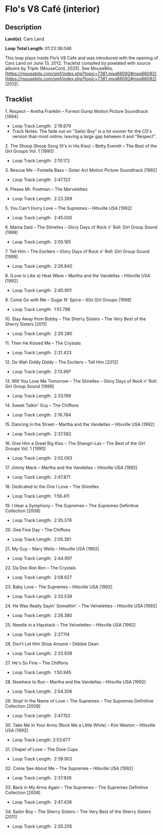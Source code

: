# Flo's V8 Café (interior)

## Description

**Land(s)**: Cars Land

**Loop Total Length**: 01:23:36.046

This loop plays inside Flo’s V8 Cafe and was introduced with the opening of Cars Land on June 13, 2012. Tracklist compiled by pixelated with source albums by Triple (MouseCord, 2025). See MouseBits, [https://mousebits.com/smf/index.php?topic=7381.msg66092#msg66092](https://mousebits.com/smf/index.php?topic=7381.msg66092#msg66092) (2012).

## Tracklist

1\. Respect – Aretha Franklin – Forrest Gump Motion Picture Soundtrack [1994]

- Loop Track Length:  2:19.879
- Track Notes: The fade out on "Sailor Boy" is a lot sooner for the CD's version than most online, leaving a large gap between it and "Respect”.

2\. The Shoop Shoop Song (It's in His Kiss) – Betty Everett – The Best of the Girl Groups Vol. 1 [1990]

- Loop Track Length:  2:10.172

3\. Rescue Me – Fontella Bass – Sister Act Motion Picture Soundtrack [1992]

- Loop Track Length:  2:47.122

4\. Please Mr. Postman – The Marvelettes

- Loop Track Length:  2:23.269

5\. You Can't Hurry Love – The Supremes – Hitsville USA [1992]

- Loop Track Length:  2:45.500

6\. Mama Said – The Shirelles – Glory Days of Rock n' Roll: Girl Group Sound [1999]

- Loop Track Length:  2:00.185

7\. Tell Him – The Exciters – Glory Days of Rock n' Roll: Girl Group Sound [1999]

- Loop Track Length:  2:26.840

8\. (Love Is Like a) Heat Wave – Martha and the Vandellas – Hitsville USA [1992]

- Loop Track Length:  2:40.901

9\. Come Go with Me – Sugar N' Spice – 60s Girl Groups [1998]

- Loop Track Length:  1:51.798

10\. Stay Away from Bobby – The Sherry Sisters – The Very Best of the Sherry Sisters [2011]

- Loop Track Length:  2:29.280

11\. Then He Kissed Me – The Crystals

- Loop Track Length:  2:31.423

12\. Do Wah Diddy Diddy – The Exciters – Tell Him [2012]

- Loop Track Length:  2:13.997

13\. Will You Love Me Tomorrow – The Shirelles – Glory Days of Rock n' Roll: Girl Group Sound [1999]

- Loop Track Length:  2:33.199

14\. Sweet Talkin' Guy – The Chiffons

- Loop Track Length:  2:16.784

15\. Dancing in the Street – Martha and the Vandellas – Hitsville USA [1992]

- Loop Track Length:  2:37.582

16\. Give Him a Great Big Kiss – The Shangri-Las – The Best of the Girl Groups Vol. 1 [1990]

- Loop Track Length:  2:02.063

17\. Jimmy Mack – Martha and the Vandellas – Hitsville USA [1992]

- Loop Track Length:  2:47.871

18\. Dedicated to the One I Love – The Shirelles

- Loop Track Length:  1:56.411

19\. I Hear a Symphony – The Supremes – The Supremes Definitive Collection [2008]

- Loop Track Length:  2:35.378

20\. One Fine Day – The Chiffons

- Loop Track Length:  2:05.361

21\. My Guy – Mary Wells – Hitsville USA [1992]

- Loop Track Length:  2:44.997

22\. Da Doo Ron Ron – The Crystals

- Loop Track Length:  2:08.627

23\. Baby Love – The Supremes – Hitsville USA [1992]

- Loop Track Length:  2:33.539

24\. He Was Really Sayin' Somethin' – The Velvelettes – Hitsville USA [1992]

- Loop Track Length:  2:26.380

25\. Needle in a Haystack – The Velvelettes – Hitsville USA [1992]

- Loop Track Length:  2:27.114

26\. Don't Let Him Shop Around – Debbie Dean

- Loop Track Length:  2:33.939

27\. He's So Fine – The Chiffons

- Loop Track Length:  1:50.945

28\. Nowhere to Run – Martha and the Vandellas – Hitsville USA [1992]

- Loop Track Length:  2:54.306

29\. Stop! In the Name of Love – The Supremes – The Supremes Definitive Collection [2008]

- Loop Track Length:  2:47.152

30\. Take Me in Your Arms (Rock Me a Little While) – Kim Weston – Hitsville USA [1992]

- Loop Track Length: 2:53.677

31\. Chapel of Love – The Dixie Cups

- Loop Track Length:  2:39.902

32\. Come See About Me – The Supremes – Hitsville USA [1992]

- Loop Track Length:  2:37.926

33\. Back in My Arms Again – The Supremes – The Supremes Definitive Collection [2008]

- Loop Track Length:  2:47.438

34\. Sailor Boy – The Sherry Sisters – The Very Best of the Sherry Sisters [2011]

- Loop Track Length:  2:35.205
